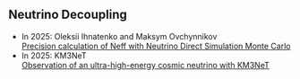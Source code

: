 ## Neutrino Decoupling
- In 2025: Oleksii Ihnatenko and Maksym Ovchynnikov <br> [Precision calculation of Neff with Neutrino Direct Simulation Monte Carlo](https://arxiv.org/pdf/2508.08379)
- In 2025: KM3NeT <br > [Observation of an ultra-high-energy cosmic neutrino with KM3NeT](https://www.nature.com/articles/s41586-024-08543-1)
